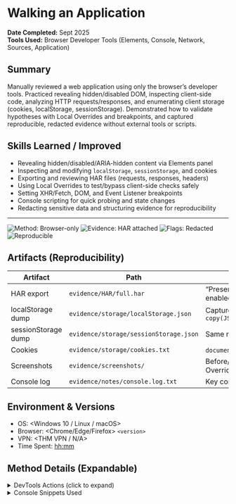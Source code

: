 # Walking an Application

**Date Completed:** Sept 2025  
**Tools Used:** Browser Developer Tools (Elements, Console, Network, Sources, Application)

## Summary
Manually reviewed a web application using only the browser’s developer tools. Practiced revealing hidden/disabled DOM, inspecting client-side code, analyzing HTTP requests/responses, and enumerating client storage (cookies, localStorage, sessionStorage). Demonstrated how to validate hypotheses with Local Overrides and breakpoints, and captured reproducible, redacted evidence without external tools or scripts.

## Skills Learned / Improved
- Revealing hidden/disabled/ARIA-hidden content via Elements panel
- Inspecting and modifying `localStorage`, `sessionStorage`, and cookies
- Exporting and reviewing HAR files (requests, responses, headers)
- Using Local Overrides to test/bypass client-side checks safely
- Setting XHR/Fetch, DOM, and Event Listener breakpoints
- Console scripting for quick probing and state changes
- Redacting sensitive data and structuring evidence for reproducibility

---

![Method: Browser-only](https://img.shields.io/badge/Method-Browser--only-informational)
![Evidence: HAR attached](https://img.shields.io/badge/Evidence-HAR-green)
![Flags: Redacted](https://img.shields.io/badge/Flags-REDACTED-blue)
![Reproducible](https://img.shields.io/badge/Reproducible-Yes-success)

## Artifacts (Reproducibility)
| Artifact | Path | Notes |
|---|---|---|
| HAR export | `evidence/HAR/full.har` | “Preserve log”, “Disable cache” enabled |
| localStorage dump | `evidence/storage/localStorage.json` | Captured via `copy(JSON.stringify(localStorage))` |
| sessionStorage dump | `evidence/storage/sessionStorage.json` | Same method as above |
| Cookies | `evidence/storage/cookies.txt` | `document.cookie` (sanitized) |
| Screenshots | `evidence/screenshots/` | Before/after revealing hidden DOM, Overrides effect |
| Console log | `evidence/notes/console.log.txt` | Key commands & outputs (redacted) |

## Environment & Versions
- OS: <Windows 10 / Linux / macOS>
- Browser: <Chrome/Edge/Firefox> `<version>`
- VPN: <THM VPN / N/A>
- Time Spent: <hh:mm>

## Method Details (Expandable)
<details><summary>DevTools Actions (click to expand)</summary>

- **Elements:** Removed `hidden` / `disabled` / `aria-hidden` to reveal DOM.
- **Sources → Search:** `flag`, `token`, `.map`, `TODO`, `base64`.
- **Network:** Exported HAR; noted endpoints/params; replayed requests.
- **Application:** Enumerated and modified `localStorage` / `sessionStorage` / cookies.
- **Breakpoints:** XHR/Fetch, DOM subtree modified, Event Listener (click/submit).
- **Local Overrides:** Toggled client-side checks to validate hypotheses.
</details>

<details><summary>Console Snippets Used</summary>

```js
// Snapshot storage (pasted to .json files)
copy(JSON.stringify(localStorage, null, 2));
copy(JSON.stringify(sessionStorage, null, 2));
document.cookie;

// Example hypothesis test
localStorage.setItem('featureFlag', 'true'); location.reload();
